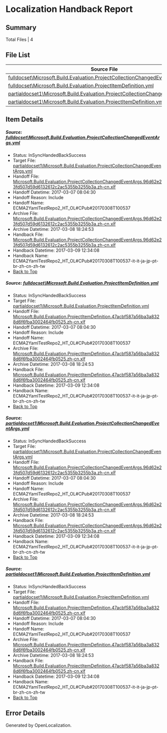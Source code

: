 # <a name='report-top'></a> Localization Handback Report

## Summary
 Total Files | 4

## File List
 Source File | Status | Details 
 ----------- | ------ | ------- 
 [fulldocset\Microsoft.Build.Evaluation.ProjectCollectionChangedEventArgs.yml](https://github.com/OpenLocalizationTestOrg/ECMA2YamlTestRepo2/blob/9a577bbd8ead778fd4723fbdbce691e69b3b14d4/fulldocset/Microsoft.Build.Evaluation.ProjectCollectionChangedEventArgs.yml) | InSyncHandedBackSuccess | [Details](#0a20cd41d433a63c7b612fdb9f5478a50f40187373851)
 [fulldocset\Microsoft.Build.Evaluation.ProjectItemDefinition.yml](https://github.com/OpenLocalizationTestOrg/ECMA2YamlTestRepo2/blob/9a577bbd8ead778fd4723fbdbce691e69b3b14d4/fulldocset/Microsoft.Build.Evaluation.ProjectItemDefinition.yml) | InSyncHandedBackSuccess | [Details](#822def4de2aca4e00796a3ba7706113bb03691d073854)
 [partialdocset1\Microsoft.Build.Evaluation.ProjectCollectionChangedEventArgs.yml](https://github.com/OpenLocalizationTestOrg/ECMA2YamlTestRepo2/blob/9a577bbd8ead778fd4723fbdbce691e69b3b14d4/partialdocset1/Microsoft.Build.Evaluation.ProjectCollectionChangedEventArgs.yml) | InSyncHandedBackSuccess | [Details](#0a20cd41d433a63c7b612fdb9f5478a50f40187387942)
 [partialdocset1\Microsoft.Build.Evaluation.ProjectItemDefinition.yml](https://github.com/OpenLocalizationTestOrg/ECMA2YamlTestRepo2/blob/9a577bbd8ead778fd4723fbdbce691e69b3b14d4/partialdocset1/Microsoft.Build.Evaluation.ProjectItemDefinition.yml) | InSyncHandedBackSuccess | [Details](#822def4de2aca4e00796a3ba7706113bb03691d087945)

## Item Details
##### <a name='0a20cd41d433a63c7b612fdb9f5478a50f40187373851'></a> Source: [fulldocset\Microsoft.Build.Evaluation.ProjectCollectionChangedEventArgs.yml](https://github.com/OpenLocalizationTestOrg/ECMA2YamlTestRepo2/blob/9a577bbd8ead778fd4723fbdbce691e69b3b14d4/fulldocset/Microsoft.Build.Evaluation.ProjectCollectionChangedEventArgs.yml)
* Status: InSyncHandedBackSuccess
* Target File: [partialdocset1\Microsoft.Build.Evaluation.ProjectCollectionChangedEventArgs.yml](https://github.com/OpenLocalizationTestOrg/ECMA2YamlTestRepo2.zh-cn/blob/1c513095d4a9e5fb21764f240cf3cc8f8aa21f86/partialdocset1/Microsoft.Build.Evaluation.ProjectCollectionChangedEventArgs.yml)
* Handoff File: [Microsoft.Build.Evaluation.ProjectCollectionChangedEventArgs.96d62e23fd507d59d6132612c2ac5355b3255b3a.zh-cn.xlf](https://github.com/OpenLocalizationTestOrg/ECMA2YamlTestRepo2.handoff/blob/3a8fcac5b65b549387a91f29741a9ba321222673/ol-handoff/OpenLocalizationTestOrg/ECMA2YamlTestRepo2.zh-cn/master/partialdocset1/Microsoft.Build.Evaluation.ProjectCollectionChangedEventArgs.96d62e23fd507d59d6132612c2ac5355b3255b3a.zh-cn.xlf)
* Handoff Datetime: 2017-03-07 08:04:30
* Handoff Reason: Include
* Handoff Name: ECMA2YamlTestRepo2_HT_OL#CPub#20170308T100537
* Archive File: [Microsoft.Build.Evaluation.ProjectCollectionChangedEventArgs.96d62e23fd507d59d6132612c2ac5355b3255b3a.zh-cn.xlf](https://github.com/OpenLocalizationTestOrg/ECMA2YamlTestRepo2.handoff/blob/1548f7f22396463d571ed75187a7bccaed8f6488/ol-archive/OpenLocalizationTestOrg/ECMA2YamlTestRepo2.zh-cn/master/partialdocset1/Microsoft.Build.Evaluation.ProjectCollectionChangedEventArgs.96d62e23fd507d59d6132612c2ac5355b3255b3a.zh-cn.xlf)
* Archive Datetime: 2017-03-08 18:24:53
* Handback File: [Microsoft.Build.Evaluation.ProjectCollectionChangedEventArgs.96d62e23fd507d59d6132612c2ac5355b3255b3a.zh-cn.xlf](https://github.com/OpenLocalizationTestOrg/ECMA2YamlTestRepo2.handback/blob/f2e6730245a72abde4faa9712a130d72504748c8/ol-handback/OpenLocalizationTestOrg/ECMA2YamlTestRepo2.zh-cn/master/partialdocset1/Microsoft.Build.Evaluation.ProjectCollectionChangedEventArgs.96d62e23fd507d59d6132612c2ac5355b3255b3a.zh-cn.xlf)
* Handback Datetime: 2017-03-09 12:34:08
* Handback Name: ECMA2YamlTestRepo2_HT_OL#CPub#20170308T100537-it-it-ja-jp-pt-br-zh-cn-zh-tw
* [Back to Top](#report-top)

##### <a name='822def4de2aca4e00796a3ba7706113bb03691d073854'></a> Source: [fulldocset\Microsoft.Build.Evaluation.ProjectItemDefinition.yml](https://github.com/OpenLocalizationTestOrg/ECMA2YamlTestRepo2/blob/9a577bbd8ead778fd4723fbdbce691e69b3b14d4/fulldocset/Microsoft.Build.Evaluation.ProjectItemDefinition.yml)
* Status: InSyncHandedBackSuccess
* Target File: [partialdocset1\Microsoft.Build.Evaluation.ProjectItemDefinition.yml](https://github.com/OpenLocalizationTestOrg/ECMA2YamlTestRepo2.zh-cn/blob/1c513095d4a9e5fb21764f240cf3cc8f8aa21f86/partialdocset1/Microsoft.Build.Evaluation.ProjectItemDefinition.yml)
* Handoff File: [Microsoft.Build.Evaluation.ProjectItemDefinition.47acbf587a56ba3a8328d6f6fba3002464fb0525.zh-cn.xlf](https://github.com/OpenLocalizationTestOrg/ECMA2YamlTestRepo2.handoff/blob/3a8fcac5b65b549387a91f29741a9ba321222673/ol-handoff/OpenLocalizationTestOrg/ECMA2YamlTestRepo2.zh-cn/master/partialdocset1/Microsoft.Build.Evaluation.ProjectItemDefinition.47acbf587a56ba3a8328d6f6fba3002464fb0525.zh-cn.xlf)
* Handoff Datetime: 2017-03-07 08:04:30
* Handoff Reason: Include
* Handoff Name: ECMA2YamlTestRepo2_HT_OL#CPub#20170308T100537
* Archive File: [Microsoft.Build.Evaluation.ProjectItemDefinition.47acbf587a56ba3a8328d6f6fba3002464fb0525.zh-cn.xlf](https://github.com/OpenLocalizationTestOrg/ECMA2YamlTestRepo2.handoff/blob/1548f7f22396463d571ed75187a7bccaed8f6488/ol-archive/OpenLocalizationTestOrg/ECMA2YamlTestRepo2.zh-cn/master/partialdocset1/Microsoft.Build.Evaluation.ProjectItemDefinition.47acbf587a56ba3a8328d6f6fba3002464fb0525.zh-cn.xlf)
* Archive Datetime: 2017-03-08 18:24:53
* Handback File: [Microsoft.Build.Evaluation.ProjectItemDefinition.47acbf587a56ba3a8328d6f6fba3002464fb0525.zh-cn.xlf](https://github.com/OpenLocalizationTestOrg/ECMA2YamlTestRepo2.handback/blob/f2e6730245a72abde4faa9712a130d72504748c8/ol-handback/OpenLocalizationTestOrg/ECMA2YamlTestRepo2.zh-cn/master/partialdocset1/Microsoft.Build.Evaluation.ProjectItemDefinition.47acbf587a56ba3a8328d6f6fba3002464fb0525.zh-cn.xlf)
* Handback Datetime: 2017-03-09 12:34:08
* Handback Name: ECMA2YamlTestRepo2_HT_OL#CPub#20170308T100537-it-it-ja-jp-pt-br-zh-cn-zh-tw
* [Back to Top](#report-top)

##### <a name='0a20cd41d433a63c7b612fdb9f5478a50f40187387942'></a> Source: [partialdocset1\Microsoft.Build.Evaluation.ProjectCollectionChangedEventArgs.yml](https://github.com/OpenLocalizationTestOrg/ECMA2YamlTestRepo2/blob/9a577bbd8ead778fd4723fbdbce691e69b3b14d4/partialdocset1/Microsoft.Build.Evaluation.ProjectCollectionChangedEventArgs.yml)
* Status: InSyncHandedBackSuccess
* Target File: [partialdocset1\Microsoft.Build.Evaluation.ProjectCollectionChangedEventArgs.yml](https://github.com/OpenLocalizationTestOrg/ECMA2YamlTestRepo2.zh-cn/blob/1c513095d4a9e5fb21764f240cf3cc8f8aa21f86/partialdocset1/Microsoft.Build.Evaluation.ProjectCollectionChangedEventArgs.yml)
* Handoff File: [Microsoft.Build.Evaluation.ProjectCollectionChangedEventArgs.96d62e23fd507d59d6132612c2ac5355b3255b3a.zh-cn.xlf](https://github.com/OpenLocalizationTestOrg/ECMA2YamlTestRepo2.handoff/blob/3a8fcac5b65b549387a91f29741a9ba321222673/ol-handoff/OpenLocalizationTestOrg/ECMA2YamlTestRepo2.zh-cn/master/partialdocset1/Microsoft.Build.Evaluation.ProjectCollectionChangedEventArgs.96d62e23fd507d59d6132612c2ac5355b3255b3a.zh-cn.xlf)
* Handoff Datetime: 2017-03-07 08:04:30
* Handoff Reason: Include
* Handoff Name: ECMA2YamlTestRepo2_HT_OL#CPub#20170308T100537
* Archive File: [Microsoft.Build.Evaluation.ProjectCollectionChangedEventArgs.96d62e23fd507d59d6132612c2ac5355b3255b3a.zh-cn.xlf](https://github.com/OpenLocalizationTestOrg/ECMA2YamlTestRepo2.handoff/blob/1548f7f22396463d571ed75187a7bccaed8f6488/ol-archive/OpenLocalizationTestOrg/ECMA2YamlTestRepo2.zh-cn/master/partialdocset1/Microsoft.Build.Evaluation.ProjectCollectionChangedEventArgs.96d62e23fd507d59d6132612c2ac5355b3255b3a.zh-cn.xlf)
* Archive Datetime: 2017-03-08 18:24:53
* Handback File: [Microsoft.Build.Evaluation.ProjectCollectionChangedEventArgs.96d62e23fd507d59d6132612c2ac5355b3255b3a.zh-cn.xlf](https://github.com/OpenLocalizationTestOrg/ECMA2YamlTestRepo2.handback/blob/f2e6730245a72abde4faa9712a130d72504748c8/ol-handback/OpenLocalizationTestOrg/ECMA2YamlTestRepo2.zh-cn/master/partialdocset1/Microsoft.Build.Evaluation.ProjectCollectionChangedEventArgs.96d62e23fd507d59d6132612c2ac5355b3255b3a.zh-cn.xlf)
* Handback Datetime: 2017-03-09 12:34:08
* Handback Name: ECMA2YamlTestRepo2_HT_OL#CPub#20170308T100537-it-it-ja-jp-pt-br-zh-cn-zh-tw
* [Back to Top](#report-top)

##### <a name='822def4de2aca4e00796a3ba7706113bb03691d087945'></a> Source: [partialdocset1\Microsoft.Build.Evaluation.ProjectItemDefinition.yml](https://github.com/OpenLocalizationTestOrg/ECMA2YamlTestRepo2/blob/9a577bbd8ead778fd4723fbdbce691e69b3b14d4/partialdocset1/Microsoft.Build.Evaluation.ProjectItemDefinition.yml)
* Status: InSyncHandedBackSuccess
* Target File: [partialdocset1\Microsoft.Build.Evaluation.ProjectItemDefinition.yml](https://github.com/OpenLocalizationTestOrg/ECMA2YamlTestRepo2.zh-cn/blob/1c513095d4a9e5fb21764f240cf3cc8f8aa21f86/partialdocset1/Microsoft.Build.Evaluation.ProjectItemDefinition.yml)
* Handoff File: [Microsoft.Build.Evaluation.ProjectItemDefinition.47acbf587a56ba3a8328d6f6fba3002464fb0525.zh-cn.xlf](https://github.com/OpenLocalizationTestOrg/ECMA2YamlTestRepo2.handoff/blob/3a8fcac5b65b549387a91f29741a9ba321222673/ol-handoff/OpenLocalizationTestOrg/ECMA2YamlTestRepo2.zh-cn/master/partialdocset1/Microsoft.Build.Evaluation.ProjectItemDefinition.47acbf587a56ba3a8328d6f6fba3002464fb0525.zh-cn.xlf)
* Handoff Datetime: 2017-03-07 08:04:30
* Handoff Reason: Include
* Handoff Name: ECMA2YamlTestRepo2_HT_OL#CPub#20170308T100537
* Archive File: [Microsoft.Build.Evaluation.ProjectItemDefinition.47acbf587a56ba3a8328d6f6fba3002464fb0525.zh-cn.xlf](https://github.com/OpenLocalizationTestOrg/ECMA2YamlTestRepo2.handoff/blob/1548f7f22396463d571ed75187a7bccaed8f6488/ol-archive/OpenLocalizationTestOrg/ECMA2YamlTestRepo2.zh-cn/master/partialdocset1/Microsoft.Build.Evaluation.ProjectItemDefinition.47acbf587a56ba3a8328d6f6fba3002464fb0525.zh-cn.xlf)
* Archive Datetime: 2017-03-08 18:24:53
* Handback File: [Microsoft.Build.Evaluation.ProjectItemDefinition.47acbf587a56ba3a8328d6f6fba3002464fb0525.zh-cn.xlf](https://github.com/OpenLocalizationTestOrg/ECMA2YamlTestRepo2.handback/blob/f2e6730245a72abde4faa9712a130d72504748c8/ol-handback/OpenLocalizationTestOrg/ECMA2YamlTestRepo2.zh-cn/master/partialdocset1/Microsoft.Build.Evaluation.ProjectItemDefinition.47acbf587a56ba3a8328d6f6fba3002464fb0525.zh-cn.xlf)
* Handback Datetime: 2017-03-09 12:34:08
* Handback Name: ECMA2YamlTestRepo2_HT_OL#CPub#20170308T100537-it-it-ja-jp-pt-br-zh-cn-zh-tw
* [Back to Top](#report-top)


## Error Details

Generated by OpenLocalization.
